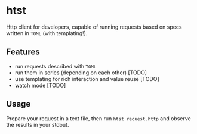 # htst

Http client for developers, capable of running requests based on specs written in `TOML` (with templating!).

## Features
- run requests described with `TOML`
- run them in series (depending on each other) [TODO]
- use templating for rich interaction and value reuse [TODO]
- watch mode [TODO]

## Usage

Prepare your request in a text file, then run `htst request.http` and observe the results in your stdout.
